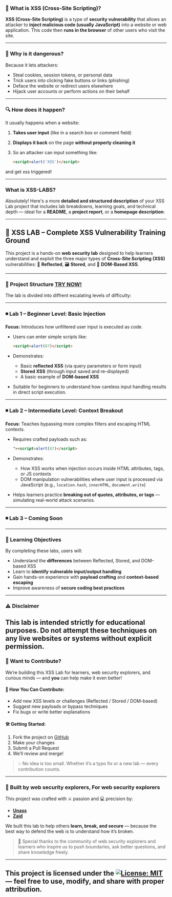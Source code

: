 ### 🧠 What is XSS (Cross-Site Scripting)?

**XSS (Cross-Site Scripting)** is a type of **security vulnerability** that allows an attacker to **inject malicious code (usually JavaScript)** into a website or web application. This code then **runs in the browser** of other users who visit the site.

---

### 🧨 Why is it dangerous?

Because it lets attackers:

* Steal cookies, session tokens, or personal data
* Trick users into clicking fake buttons or links (phishing)
* Deface the website or redirect users elsewhere
* Hijack user accounts or perform actions on their behalf

---

### 🔍 How does it happen?

It usually happens when a website:

1. **Takes user input** (like in a search box or comment field)
2. **Displays it back** on the page **without properly cleaning it**
3. So an attacker can input something like:

   ```html
   <script>alert('XSS')</script>
   ```
   
and get xss triggered!

---
### What is **XSS-LABS**?
Absolutely! Here's a more **detailed and structured description** of your XSS Lab project that includes lab breakdowns, learning goals, and technical depth — ideal for a **README**, a **project report**, or a **homepage description**:

---

## 🧪 XSS LAB – Complete XSS Vulnerability Training Ground

This project is a hands-on **web security lab** designed to help learners understand and exploit the three major types of **Cross-Site Scripting (XSS)** vulnerabilities:
🔁 **Reflected**, 🗃️ **Stored**, and 🧠 **DOM-Based XSS**.

---

### 🚀 Project Structure [TRY NOW!](https://povzayd.github.io/XSS-LABS)

The lab is divided into diffrent escalating levels of difficulty:

---

### ◾ Lab 1 – Beginner Level: Basic Injection

**Focus:** Introduces how unfiltered user input is executed as code.

* Users can enter simple scripts like:

  ```html
  <script>alert(87)</script>
  ```
* Demonstrates:

  * Basic **reflected XSS** (via query parameters or form input)
  * **Stored XSS** (through input saved and re-displayed)
  * A basic example of **DOM-based XSS**
* Suitable for beginners to understand how careless input handling results in direct script execution.

---

### ◾ Lab 2 – Intermediate Level: Context Breakout

**Focus:** Teaches bypassing more complex filters and escaping HTML contexts.

* Requires crafted payloads such as:

  ```html
  "><script>alert(87)</script>
  ```
* Demonstrates:

  * How XSS works when injection occurs inside HTML attributes, tags, or JS contexts
  * DOM manipulation vulnerabilities where user input is processed via JavaScript (e.g., `location.hash`, `innerHTML`, `document.write`)
* Helps learners practice **breaking out of quotes, attributes, or tags** — simulating real-world attack scenarios.

---
### ◾ Lab 3 – Coming Soon
---
### 🎯 Learning Objectives

By completing these labs, users will:

* Understand the **differences** between Reflected, Stored, and DOM-based XSS
* Learn to **identify vulnerable input/output handling**
* Gain hands-on experience with **payload crafting** and **context-based escaping**
* Improve awareness of **secure coding best practices**
---
### ⚠️ Disclaimer

This lab is intended **strictly for educational purposes**.
Do not attempt these techniques on any live websites or systems without **explicit permission**.
---
### 🤝 Want to Contribute?

We’re building this XSS Lab for learners, web security explorers, and curious minds — and **you** can help make it even better!

#### 🔧 How You Can Contribute:

* Add new XSS levels or challenges (Reflected / Stored / DOM-based)
* Suggest new payloads or bypass techniques
* Fix bugs or write better explanations

#### 🛠️ Getting Started:

1. Fork the project on [GitHub](https://github.com/povzayd/XSS-LABS)
2. Make your changes
3. Submit a Pull Request
4. We’ll review and merge!

> 💡 No idea is too small. Whether it’s a typo fix or a new lab — every contribution counts.
---
### 👾 Built by web security explorers, For web security explorers

This project was crafted with ⚔️ passion and 💻 precision by:

* **[Unass](https://github.com/una55)**                                                                                                                                              
* **[Zaid](https://github.com/povzayd)**                                                                                                                                                                                                             

We built this lab to help others **learn, break, and secure** — because the best way to defend the web is to understand how it’s broken.

> 🙏 Special thanks to the community of web security explorers and learners who inspire us to push boundaries, ask better questions, and share knowledge freely.
<!------completed readme file rn!! all good till now?>>>>>-------->

---
This project is licensed under the [![License: MIT](https://img.shields.io/badge/License-MIT-yellow.svg)](https://github.com/povzayd/XSS-LABS#MIT-1-ov-file) — feel free to use, modify, and share with proper attribution.
---
